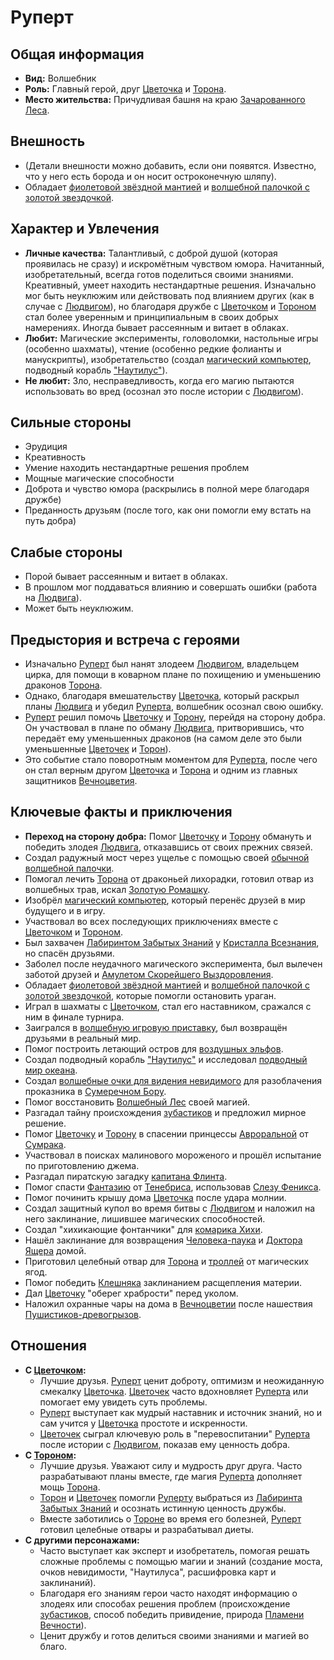 # Руперт

## Общая информация
- **Вид:** Волшебник
- **Роль:** Главный герой, друг [Цветочка](characters/main_heroes/cvetochek.md) и [Торона](characters/main_heroes/toron.md).
- **Место жительства:** Причудливая башня на краю [Зачарованного Леса](places/zacharovanniy_les_bashnya_ruperta.md).

## Внешность
- (Детали внешности можно добавить, если они появятся. Известно, что у него есть борода и он носит остроконечную шляпу).
- Обладает [фиолетовой звёздной мантией](artifacts_and_magic/notable_artifacts.md#фиолетовая-звёздная-мантия-руперта) и [волшебной палочкой с золотой звездочкой](artifacts_and_magic/notable_artifacts.md#волшебная-палочка-руперта-с-золотой-звездочкой-новая).

## Характер и Увлечения
- **Личные качества:** Талантливый, с доброй душой (которая проявилась не сразу) и искромётным чувством юмора. Начитанный, изобретательный, всегда готов поделиться своими знаниями. Креативный, умеет находить нестандартные решения. Изначально мог быть неуклюжим или действовать под влиянием других (как в случае с [Людвигом](characters/villains/ludvig.md)), но благодаря дружбе с [Цветочком](characters/main_heroes/cvetochek.md) и [Тороном](characters/main_heroes/toron.md) стал более уверенным и принципиальным в своих добрых намерениях. Иногда бывает рассеянным и витает в облаках.
- **Любит:** Магические эксперименты, головоломки, настольные игры (особенно шахматы), чтение (особенно редкие фолианты и манускрипты), изобретательство (создал [магический компьютер](artifacts_and_magic/notable_artifacts.md#магический-компьютер-руперта), подводный корабль ["Наутилус"](artifacts_and_magic/notable_artifacts.md#наутилус-подводный-мир)).
- **Не любит:** Зло, несправедливость, когда его магию пытаются использовать во вред (осознал это после истории с [Людвигом](characters/villains/ludvig.md)).

## Сильные стороны
- Эрудиция
- Креативность
- Умение находить нестандартные решения проблем
- Мощные магические способности
- Доброта и чувство юмора (раскрылись в полной мере благодаря дружбе)
- Преданность друзьям (после того, как они помогли ему встать на путь добра)

## Слабые стороны
- Порой бывает рассеянным и витает в облаках.
- В прошлом мог поддаваться влиянию и совершать ошибки (работа на [Людвига](characters/villains/ludvig.md)).
- Может быть неуклюжим.

## Предыстория и встреча с героями
- Изначально [Руперт](characters/main_heroes/rupert.md) был нанят злодеем [Людвигом](characters/villains/ludvig.md), владельцем цирка, для помощи в коварном плане по похищению и уменьшению драконов [Торона](characters/main_heroes/toron.md).
- Однако, благодаря вмешательству [Цветочка](characters/main_heroes/cvetochek.md), который раскрыл планы [Людвига](characters/villains/ludvig.md) и убедил [Руперта](characters/main_heroes/rupert.md), волшебник осознал свою ошибку.
- [Руперт](characters/main_heroes/rupert.md) решил помочь [Цветочку](characters/main_heroes/cvetochek.md) и [Торону](characters/main_heroes/toron.md), перейдя на сторону добра. Он участвовал в плане по обману [Людвига](characters/villains/ludvig.md), притворившись, что передаёт ему уменьшенных драконов (на самом деле это были уменьшенные [Цветочек](characters/main_heroes/cvetochek.md) и [Торон](characters/main_heroes/toron.md)).
- Это событие стало поворотным моментом для [Руперта](characters/main_heroes/rupert.md), после чего он стал верным другом [Цветочка](characters/main_heroes/cvetochek.md) и [Торона](characters/main_heroes/toron.md) и одним из главных защитников [Вечноцветия](places/vechnotsvetie_korolevstvo.md).

## Ключевые факты и приключения
- **Переход на сторону добра:** Помог [Цветочку](characters/main_heroes/cvetochek.md) и [Торону](characters/main_heroes/toron.md) обмануть и победить злодея [Людвига](characters/villains/ludvig.md), отказавшись от своих прежних связей.
- Создал радужный мост через ущелье с помощью своей [обычной волшебной палочки](artifacts_and_magic/notable_artifacts.md#волшебная-палочка-руперта-обычная).
- Помогал лечить [Торона](characters/main_heroes/toron.md) от драконьей лихорадки, готовил отвар из волшебных трав, искал [Золотую Ромашку](artifacts_and_magic/notable_artifacts.md#золотая-ромашка).
- Изобрёл [магический компьютер](artifacts_and_magic/notable_artifacts.md#магический-компьютер-руперта), который перенёс друзей в мир будущего и в игру.
- Участвовал во всех последующих приключениях вместе с [Цветочком](characters/main_heroes/cvetochek.md) и [Тороном](characters/main_heroes/toron.md).
- Был захвачен [Лабиринтом Забытых Знаний](places/labirint_zabytyh_znaniy.md) у [Кристалла Всезнания](artifacts_and_magic/notable_artifacts.md#кристалл-всезнания), но спасён друзьями.
- Заболел после неудачного магического эксперимента, был вылечен заботой друзей и [Амулетом Скорейшего Выздоровления](artifacts_and_magic/notable_artifacts.md#амулет-скорейшего-выздоровления).
- Обладает [фиолетовой звёздной мантией](artifacts_and_magic/notable_artifacts.md#фиолетовая-звёздная-мантия-руперта) и [волшебной палочкой с золотой звездочкой](artifacts_and_magic/notable_artifacts.md#волшебная-палочка-руперта-с-золотой-звездочкой-новая), которые помогли остановить ураган.
- Играл в шахматы с [Цветочком](characters/main_heroes/cvetochek.md), стал его наставником, сражался с ним в финале турнира.
- Заигрался в [волшебную игровую приставку](artifacts_and_magic/notable_artifacts.md#волшебная-игровая-приставка), был возвращён друзьями в реальный мир.
- Помог построить летающий остров для [воздушных эльфов](characters/friends_allies/vozdushnye_elfy.md).
- Создал подводный корабль ["Наутилус"](artifacts_and_magic/notable_artifacts.md#наутилус-подводный-мир) и исследовал [подводный мир океана](places/podvodniy_mir_okean.md).
- Создал [волшебные очки для видения невидимого](artifacts_and_magic/notable_artifacts.md#волшебные-очки-руперта-для-видения-невидимого) для разоблачения проказника в [Сумеречном Бору](places/sumerechniy_bor_gorod.md).
- Помог восстановить [Волшебный Лес](places/volshebniy_les.md) своей магией.
- Разгадал тайну происхождения [зубастиков](characters/friends_allies/koroleva_zubastikov.md) и предложил мирное решение.
- Помог [Цветочку](characters/main_heroes/cvetochek.md) и [Торону](characters/main_heroes/toron.md) в спасении принцессы [Авроральной](characters/friends_allies/printsessa_avroralnaya.md) от [Сумрака](characters/villains/sumrak.md).
- Участвовал в поисках малинового мороженого и прошёл испытание по приготовлению джема.
- Разгадал пиратскую загадку [капитана Флинта](characters/friends_allies/kapitan_flint_prizrak.md).
- Помог спасти [Фантазию](places/fantaziya_strana.md) от [Тенебриса](characters/villains/tenebris.md), использовав [Слезу Феникса](artifacts_and_magic/notable_artifacts.md#слеза-феникса-страна-фантазия).
- Помог починить крышу дома [Цветочка](characters/main_heroes/cvetochek.md) после удара молнии.
- Создал защитный купол во время битвы с [Людвигом](characters/villains/ludvig.md) и наложил на него заклинание, лишившее магических способностей.
- Создал "хихикающие фонтанчики" для [комарика Хихи](characters/friends_allies/komarik_hihi.md).
- Нашёл заклинание для возвращения [Человека-паука](characters/friends_allies/chelovek_pauk.md) и [Доктора Ящера](characters/villains/doktor_yascher.md) домой.
- Приготовил целебный отвар для [Торона](characters/main_heroes/toron.md) и [троллей](characters/friends_allies/trolli_s_zelenymi_ushami.md) от магических ягод.
- Помог победить [Клешняка](characters/villains/kleshnyak.md) заклинанием расщепления материи.
- Дал [Цветочку](characters/main_heroes/cvetochek.md) "оберег храбрости" перед уколом.
- Наложил охранные чары на дома в [Вечноцветии](places/vechnotsvetie_korolevstvo.md) после нашествия [Пушистиков-древогрызов](characters/friends_allies/pushistiki_drevogryzy.md).

## Отношения
-   **С [Цветочком](characters/main_heroes/cvetochek.md):**
    *   Лучшие друзья. [Руперт](characters/main_heroes/rupert.md) ценит доброту, оптимизм и неожиданную смекалку [Цветочка](characters/main_heroes/cvetochek.md). [Цветочек](characters/main_heroes/cvetochek.md) часто вдохновляет [Руперта](characters/main_heroes/rupert.md) или помогает ему увидеть суть проблемы.
    *   [Руперт](characters/main_heroes/rupert.md) выступает как мудрый наставник и источник знаний, но и сам учится у [Цветочка](characters/main_heroes/cvetochek.md) простоте и искренности.
    *   [Цветочек](characters/main_heroes/cvetochek.md) сыграл ключевую роль в "перевоспитании" [Руперта](characters/main_heroes/rupert.md) после истории с [Людвигом](characters/villains/ludvig.md), показав ему ценность добра.
-   **С [Тороном](characters/main_heroes/toron.md):**
    *   Лучшие друзья. Уважают силу и мудрость друг друга. Часто разрабатывают планы вместе, где магия [Руперта](characters/main_heroes/rupert.md) дополняет мощь [Торона](characters/main_heroes/toron.md).
    *   [Торон](characters/main_heroes/toron.md) и [Цветочек](characters/main_heroes/cvetochek.md) помогли [Руперту](characters/main_heroes/rupert.md) выбраться из [Лабиринта Забытых Знаний](places/labirint_zabytyh_znaniy.md) и осознать истинную ценность дружбы.
    *   Вместе заботились о [Тороне](characters/main_heroes/toron.md) во время его болезней, [Руперт](characters/main_heroes/rupert.md) готовил целебные отвары и разрабатывал диеты.
-   **С другими персонажами:**
    *   Часто выступает как эксперт и изобретатель, помогая решать сложные проблемы с помощью магии и знаний (создание моста, очков невидимости, "Наутилуса", расшифровка карт и заклинаний).
    *   Благодаря его знаниям герои часто находят информацию о злодеях или способах решения проблем (происхождение [зубастиков](characters/friends_allies/koroleva_zubastikov.md), способ победить привидение, природа [Пламени Вечности](characters/friends_allies/plamya_vechnosti.md)).
    *   Ценит дружбу и готов делиться своими знаниями и магией во благо.